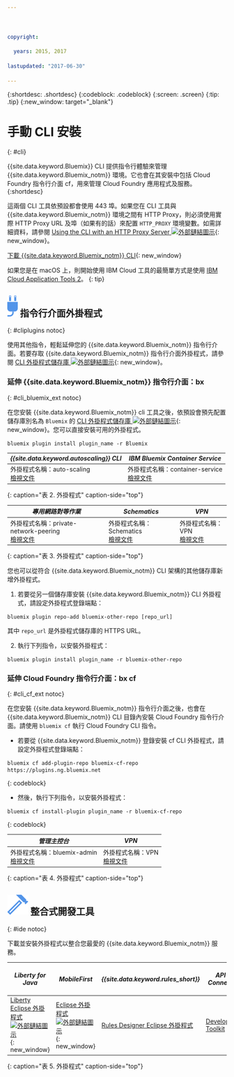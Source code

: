 ```yaml
---



copyright:

  years: 2015, 2017

lastupdated: "2017-06-30"

---
```


{:shortdesc: .shortdesc}
{:codeblock: .codeblock}
{:screen: .screen}
{:tip: .tip}
{:new_window: target="_blank"}

# 手動 CLI 安裝
{: #cli}

{{site.data.keyword.Bluemix}} CLI 提供指令行體驗來管理 {{site.data.keyword.Bluemix_notm}} 環境。它也會在其安裝中包括 Cloud Foundry 指令行介面 cf，用來管理 Cloud Foundry 應用程式及服務。
{:shortdesc}

這兩個 CLI 工具依預設都會使用 443 埠。如果您在 CLI 工具與 {{site.data.keyword.Bluemix_notm}} 環境之間有 HTTP Proxy，則必須使用實際 HTTP Proxy URL 及埠（如果有的話）來配置 `HTTP_PROXY` 環境變數。如需詳細資料，請參閱 [Using the CLI with an HTTP Proxy Server ![外部鏈結圖示](../icons/launch-glyph.svg)](http://docs.cloudfoundry.org/cf-cli/http-proxy.html){: new_window}。

[下載 {{site.data.keyword.Bluemix_notm}} CLI](/docs/cli/reference/bluemix_cli/all_versions.html){: new_window} 

如果您是在 macOS 上，則開始使用 IBM Cloud 工具的最簡單方式是使用 [IBM Cloud Application Tools 2](/docs/cli/icat.html)。
{: tip}

## ![](./images/CLI_Plugin.svg) 指令行介面外掛程式
{: #cliplugins notoc}

使用其他指令，輕鬆延伸您的 {{site.data.keyword.Bluemix_notm}} 指令行介面。若要存取 {{site.data.keyword.Bluemix_notm}} 指令行介面外掛程式，請參閱 [CLI 外掛程式儲存庫 ![外部鏈結圖示](../icons/launch-glyph.svg)](https://plugins.ng.bluemix.net/){: new_window}。

### 延伸 {{site.data.keyword.Bluemix_notm}} 指令行介面：bx
{: #cli_bluemix_ext notoc}


在您安裝 {{site.data.keyword.Bluemix_notm}} cli 工具之後，依預設會預先配置儲存庫別名為 `Bluemix` 的 [CLI 外掛程式儲存庫 ![外部鏈結圖示](../icons/launch-glyph.svg)](https://plugins.ng.bluemix.net/){: new_window}。您可以直接安裝可用的外掛程式。

```
bluemix plugin install plugin_name -r Bluemix
```

| *{{site.data.keyword.autoscaling}} CLI* |  *IBM Bluemix Container Service*  |
|-----|-----|
| 外掛程式名稱：auto-scaling <br> [檢視文件](/docs/cli/plugins/auto-scaling/index.html) |  外掛程式名稱：container-service  <br> [檢視文件](/docs/containers/cs_cli_devtools.html) |
{: caption="表 2. 外掛程式" caption-side="top"}

|  *專用網路對等作業* | *Schematics* | *VPN*  |
|-----|-----|-----|
| 外掛程式名稱：private-network-peering  <br> [檢視文件](/docs/cli/plugins/pnp/index.html) | 外掛程式名稱：Schematics  <br> [檢視文件](/docs/services/schematics/schematics_reference.html) | 外掛程式名稱：VPN <br> [檢視文件](/docs/cli/plugins/bx_vpn/index.html) |
{: caption="表 3. 外掛程式" caption-side="top"}

您也可以從符合 {{site.data.keyword.Bluemix_notm}} CLI 架構的其他儲存庫新增外掛程式。
1. 若要從另一個儲存庫安裝 {{site.data.keyword.Bluemix_notm}} CLI 外掛程式，請設定外掛程式登錄端點：
```
bluemix plugin repo-add bluemix-other-repo [repo_url]
```
其中 `repo_url` 是外掛程式儲存庫的 HTTPS URL。

2. 執行下列指令，以安裝外掛程式：
```
bluemix plugin install plugin_name -r bluemix-other-repo
```

### 延伸 Cloud Foundry 指令行介面：bx cf
{: #cli_cf_ext notoc}

在您安裝 {{site.data.keyword.Bluemix_notm}} 指令行介面之後，也會在 {{site.data.keyword.Bluemix_notm}} CLI 目錄內安裝 Cloud Foundry 指令行介面。請使用 `bluemix cf` 執行 Cloud Foundry CLI 指令。

* 若要從 {{site.data.keyword.Bluemix_notm}} 登錄安裝 cf CLI 外掛程式，請設定外掛程式登錄端點：

```
bluemix cf add-plugin-repo bluemix-cf-repo https://plugins.ng.bluemix.net
```
{: codeblock}

* 然後，執行下列指令，以安裝外掛程式：

```
bluemix cf install-plugin plugin_name -r bluemix-cf-repo
```
{: codeblock}

| *管理主控台* | *VPN* |
|-----------------|-----------------|
|  外掛程式名稱：bluemix-admin<br> [檢視文件](/docs/cli/plugins/bluemix_admin/index.html) | 外掛程式名稱：VPN <br> [檢視文件](/docs/cli/plugins/vpn/index.html) |
{: caption="表 4. 外掛程式" caption-side="top"}


## ![](./images/Integrated_Dev_Tools.svg) 整合式開發工具
{: #ide notoc}

下載並安裝外掛程式以整合您最愛的 {{site.data.keyword.Bluemix_notm}} 服務。

| *Liberty for Java* | *MobileFirst* | *{{site.data.keyword.rules_short}}* | *API Connect* | *Eclipse Tools for Bluemix* |
|----------|----------|----------|----------|----------|
| [Liberty Eclipse 外掛程式 ![外部鏈結圖示](../icons/launch-glyph.svg)](https://developer.ibm.com/wasdev/downloads/liberty-profile-using-eclipse/){: new_window} | [Eclipse 外掛程式 ![外部鏈結圖示](../icons/launch-glyph.svg)](https://marketplace.eclipse.org/content/ibm-mobilefirst-platform-studio){: new_window} | [Rules Designer Eclipse 外掛程式](../services/rules/index.html#rulov002) | [Developer Toolkit](/docs/services/apiconnect/apic_003.html#apic_001 ) | [Bluemix Eclipse 外掛程式](/docs/manageapps/eclipsetools/eclipsetools.html) |
{: caption="表 5. 外掛程式" caption-side="top"}
